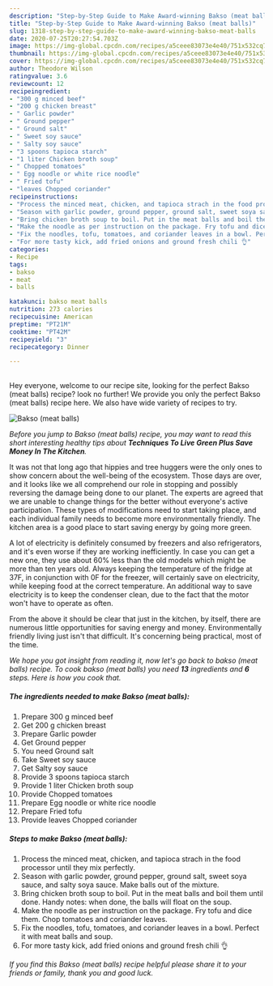 ```yaml
---
description: "Step-by-Step Guide to Make Award-winning Bakso (meat balls)"
title: "Step-by-Step Guide to Make Award-winning Bakso (meat balls)"
slug: 1318-step-by-step-guide-to-make-award-winning-bakso-meat-balls
date: 2020-07-25T20:27:54.703Z
image: https://img-global.cpcdn.com/recipes/a5ceee83073e4e40/751x532cq70/bakso-meat-balls-recipe-main-photo.jpg
thumbnail: https://img-global.cpcdn.com/recipes/a5ceee83073e4e40/751x532cq70/bakso-meat-balls-recipe-main-photo.jpg
cover: https://img-global.cpcdn.com/recipes/a5ceee83073e4e40/751x532cq70/bakso-meat-balls-recipe-main-photo.jpg
author: Theodore Wilson
ratingvalue: 3.6
reviewcount: 12
recipeingredient:
- "300 g minced beef"
- "200 g chicken breast"
- " Garlic powder"
- " Ground pepper"
- " Ground salt"
- " Sweet soy sauce"
- " Salty soy sauce"
- "3 spoons tapioca starch"
- "1 liter Chicken broth soup"
- " Chopped tomatoes"
- " Egg noodle or white rice noodle"
- " Fried tofu"
- "leaves Chopped coriander"
recipeinstructions:
- "Process the minced meat, chicken, and tapioca strach in the food processor until they mix perfectly."
- "Season with garlic powder, ground pepper, ground salt, sweet soya sauce, and salty soya sauce. Make balls out of the mixture."
- "Bring chicken broth soup to boil. Put in the meat balls and boil them until done. Handy notes: when done, the balls will float on the soup."
- "Make the noodle as per instruction on the package. Fry tofu and dice them. Chop tomatoes and coriander leaves."
- "Fix the noodles, tofu, tomatoes, and coriander leaves in a bowl. Perfect it with meat balls and soup."
- "For more tasty kick, add fried onions and ground fresh chili 👌"
categories:
- Recipe
tags:
- bakso
- meat
- balls

katakunci: bakso meat balls 
nutrition: 273 calories
recipecuisine: American
preptime: "PT21M"
cooktime: "PT42M"
recipeyield: "3"
recipecategory: Dinner

---
```

<br>
Hey everyone, welcome to our recipe site, looking for the perfect Bakso (meat balls) recipe? look no further! We provide you only the perfect Bakso (meat balls) recipe here. We also have wide variety of recipes to try.
<br>


![Bakso (meat balls)](https://img-global.cpcdn.com/recipes/a5ceee83073e4e40/751x532cq70/bakso-meat-balls-recipe-main-photo.jpg)

<i>Before you jump to Bakso (meat balls) recipe, you may want to read this short interesting healthy tips about 
<strong>Techniques To Live Green Plus Save Money In The Kitchen</strong>.</i>
</br>

It was not that long ago that hippies and tree huggers were the only ones to show concern about the well-being of the ecosystem. Those days are over, and it looks like we all comprehend our role in stopping and possibly reversing the damage being done to our planet. The experts are agreed that we are unable to change things for the better without everyone's active participation. These types of modifications need to start taking place, and each individual family needs to become more environmentally friendly. The kitchen area is a good place to start saving energy by going more green.

A lot of electricity is definitely consumed by freezers and also refrigerators, and it's even worse if they are working inefficiently. In case you can get a new one, they use about 60% less than the old models which might be more than ten years old. Always keeping the temperature of the fridge at 37F, in conjunction with 0F for the freezer, will certainly save on electricity, while keeping food at the correct temperature. An additional way to save electricity is to keep the condenser clean, due to the fact that the motor won't have to operate as often.

From the above it should be clear that just in the kitchen, by itself, there are numerous little opportunities for saving energy and money. Environmentally friendly living just isn't that difficult. It's concerning being practical, most of the time.


<i>We hope you got insight from reading it, now let's go back to bakso (meat balls) recipe. To cook bakso (meat balls) you need <strong>13</strong> ingredients and <strong>6</strong> steps. Here is how you cook that.
</i>

##### The ingredients needed to make Bakso (meat balls):

1. Prepare 300 g minced beef
1. Get 200 g chicken breast
1. Prepare  Garlic powder
1. Get  Ground pepper
1. You need  Ground salt
1. Take  Sweet soy sauce
1. Get  Salty soy sauce
1. Provide 3 spoons tapioca starch
1. Provide 1 liter Chicken broth soup
1. Provide  Chopped tomatoes
1. Prepare  Egg noodle or white rice noodle
1. Prepare  Fried tofu
1. Provide leaves Chopped coriander


##### Steps to make Bakso (meat balls):

1. Process the minced meat, chicken, and tapioca strach in the food processor until they mix perfectly.
1. Season with garlic powder, ground pepper, ground salt, sweet soya sauce, and salty soya sauce. Make balls out of the mixture.
1. Bring chicken broth soup to boil. Put in the meat balls and boil them until done. Handy notes: when done, the balls will float on the soup.
1. Make the noodle as per instruction on the package. Fry tofu and dice them. Chop tomatoes and coriander leaves.
1. Fix the noodles, tofu, tomatoes, and coriander leaves in a bowl. Perfect it with meat balls and soup.
1. For more tasty kick, add fried onions and ground fresh chili 👌


<i>If you find this Bakso (meat balls) recipe helpful please share it to your friends or family, thank you and good luck.</i>
